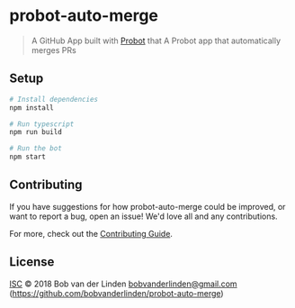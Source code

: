 # probot-auto-merge

> A GitHub App built with [Probot](https://github.com/probot/probot) that A Probot app that automatically merges PRs

## Setup

```sh
# Install dependencies
npm install

# Run typescript
npm run build

# Run the bot
npm start
```

## Contributing

If you have suggestions for how probot-auto-merge could be improved, or want to report a bug, open an issue! We'd love all and any contributions.

For more, check out the [Contributing Guide](CONTRIBUTING.md).

## License

[ISC](LICENSE) © 2018 Bob van der Linden <bobvanderlinden@gmail.com> (https://github.com/bobvanderlinden/probot-auto-merge)
